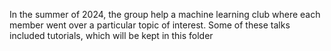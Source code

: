 In the summer of 2024, the group help a machine learning club where each member went over a particular topic of interest. Some of these talks included tutorials, which will be kept in this folder
